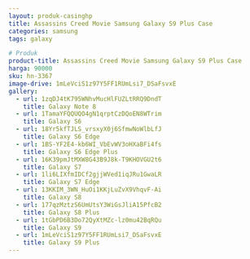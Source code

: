 ```yaml
---
layout: produk-casinghp
title: Assassins Creed Movie Samsung Galaxy S9 Plus Case
categories: samsung
tags: galaxy

# Produk
product-title: Assassins Creed Movie Samsung Galaxy S9 Plus Case
harga: 90000
sku: hn-3367
image-drive: 1mLeVciS1z97Y5FF1RUmLsi7_DSaFsvxE
gallery:
  - url: 1zqDJ4tK795WNhvMucHlFUZLtRRQ9DndT
    title: Galaxy Note 8
  - url: 1TamaYFQQUQO4gN1qrptCzDQoEN8WTrim
    title: Galaxy S6
  - url: 18Yr5kfTJLS_vrsxyX0j6SfmwNoWlbLfJ
    title: Galaxy S6 Edge
  - url: 1BS-YF2E4-kb6WI_VbEvWV3oHXaBFi4fs
    title: Galaxy S6 Edge Plus
  - url: 16K39pmJtMXW8G43B9J8k-T9KHOVGU2t6
    title: Galaxy S7
  - url: 1li6LIXfmIDCf2gjjWVed1iqJRu1GwaLR
    title: Galaxy S7 Edge
  - url: 13KKIM_3WN_HuOi1KKjLuZvX9VhqvF-Ai
    title: Galaxy S8
  - url: 177qzMztzS6UmUtsY3WiGsJliA15PfcB2
    title: Galaxy S8 Plus
  - url: 1tGbPD6B3Do72QyXtMZc-lz0mu42BqRQu
    title: Galaxy S9
  - url: 1mLeVciS1z97Y5FF1RUmLsi7_DSaFsvxE
    title: Galaxy S9 Plus
---
```


